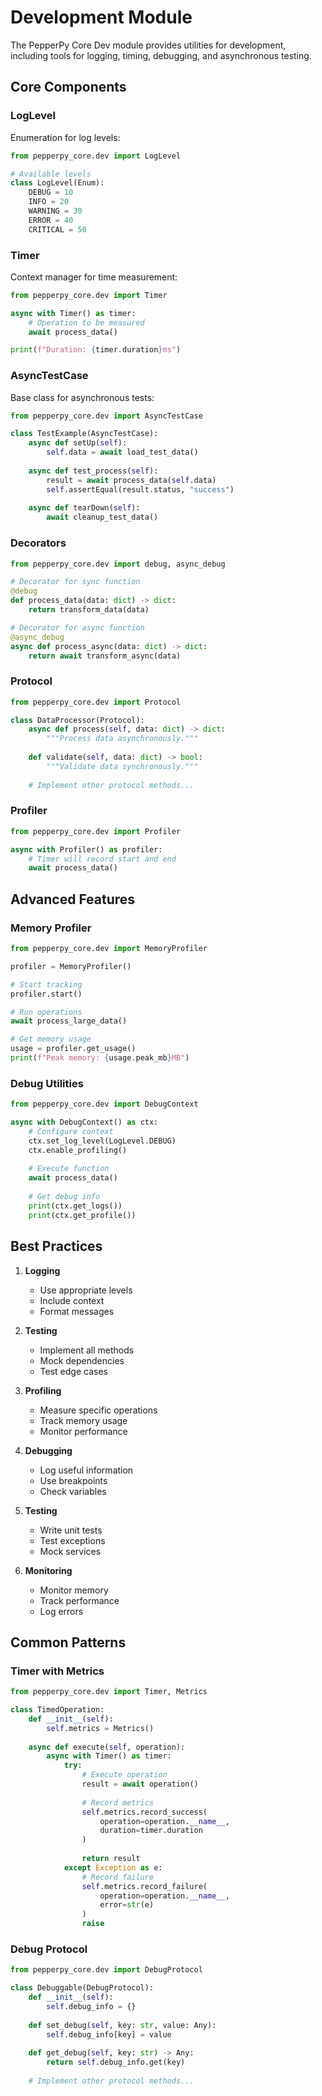 # Development Module

The PepperPy Core Dev module provides utilities for development, including tools for logging, timing, debugging, and asynchronous testing.

## Core Components

### LogLevel

Enumeration for log levels:

```python
from pepperpy_core.dev import LogLevel

# Available levels
class LogLevel(Enum):
    DEBUG = 10
    INFO = 20
    WARNING = 30
    ERROR = 40
    CRITICAL = 50
```

### Timer

Context manager for time measurement:

```python
from pepperpy_core.dev import Timer

async with Timer() as timer:
    # Operation to be measured
    await process_data()

print(f"Duration: {timer.duration}ms")
```

### AsyncTestCase

Base class for asynchronous tests:

```python
from pepperpy_core.dev import AsyncTestCase

class TestExample(AsyncTestCase):
    async def setUp(self):
        self.data = await load_test_data()
    
    async def test_process(self):
        result = await process_data(self.data)
        self.assertEqual(result.status, "success")
    
    async def tearDown(self):
        await cleanup_test_data()
```

### Decorators

```python
from pepperpy_core.dev import debug, async_debug

# Decorator for sync function
@debug
def process_data(data: dict) -> dict:
    return transform_data(data)

# Decorator for async function
@async_debug
async def process_async(data: dict) -> dict:
    return await transform_async(data)
```

### Protocol

```python
from pepperpy_core.dev import Protocol

class DataProcessor(Protocol):
    async def process(self, data: dict) -> dict:
        """Process data asynchronously."""
        
    def validate(self, data: dict) -> bool:
        """Validate data synchronously."""
        
    # Implement other protocol methods...
```

### Profiler

```python
from pepperpy_core.dev import Profiler

async with Profiler() as profiler:
    # Timer will record start and end
    await process_data()
```

## Advanced Features

### Memory Profiler

```python
from pepperpy_core.dev import MemoryProfiler

profiler = MemoryProfiler()

# Start tracking
profiler.start()

# Run operations
await process_large_data()

# Get memory usage
usage = profiler.get_usage()
print(f"Peak memory: {usage.peak_mb}MB")
```

### Debug Utilities

```python
from pepperpy_core.dev import DebugContext

async with DebugContext() as ctx:
    # Configure context
    ctx.set_log_level(LogLevel.DEBUG)
    ctx.enable_profiling()
    
    # Execute function
    await process_data()
    
    # Get debug info
    print(ctx.get_logs())
    print(ctx.get_profile())
```

## Best Practices

1. **Logging**
   - Use appropriate levels
   - Include context
   - Format messages

2. **Testing**
   - Implement all methods
   - Mock dependencies
   - Test edge cases

3. **Profiling**
   - Measure specific operations
   - Track memory usage
   - Monitor performance

4. **Debugging**
   - Log useful information
   - Use breakpoints
   - Check variables

5. **Testing**
   - Write unit tests
   - Test exceptions
   - Mock services

6. **Monitoring**
   - Monitor memory
   - Track performance
   - Log errors

## Common Patterns

### Timer with Metrics

```python
from pepperpy_core.dev import Timer, Metrics

class TimedOperation:
    def __init__(self):
        self.metrics = Metrics()
    
    async def execute(self, operation):
        async with Timer() as timer:
            try:
                # Execute operation
                result = await operation()
                
                # Record metrics
                self.metrics.record_success(
                    operation=operation.__name__,
                    duration=timer.duration
                )
                
                return result
            except Exception as e:
                # Record failure
                self.metrics.record_failure(
                    operation=operation.__name__,
                    error=str(e)
                )
                raise
```

### Debug Protocol

```python
from pepperpy_core.dev import DebugProtocol

class Debuggable(DebugProtocol):
    def __init__(self):
        self.debug_info = {}
    
    def set_debug(self, key: str, value: Any):
        self.debug_info[key] = value
    
    def get_debug(self, key: str) -> Any:
        return self.debug_info.get(key)
    
    # Implement other protocol methods...
```
``` 
